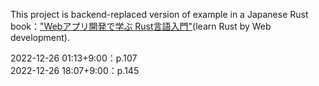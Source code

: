This project is backend-replaced version of example in a Japanese Rust book：["Webアプリ開発で学ぶ Rust言語入門"](https://www.amazon.co.jp/Web%E3%82%A2%E3%83%97%E3%83%AA%E9%96%8B%E7%99%BA%E3%81%A7%E5%AD%A6%E3%81%B6-Rust%E8%A8%80%E8%AA%9E%E5%85%A5%E9%96%80-%E4%BD%90%E8%97%A4%E6%98%AD%E6%96%87-ebook/dp/B0BKK824ZW/ref=sr_1_1?__mk_ja_JP=%E3%82%AB%E3%82%BF%E3%82%AB%E3%83%8A&crid=1ATOHVJSTFJ7X&keywords=rust+web&qid=1671969193&s=books&sprefix=rust+web%2Cstripbooks%2C180&sr=1-1)(learn Rust by Web development).

2022-12-26 01:13+9:00：p.107\
2022-12-26 18:07+9:00：p.145